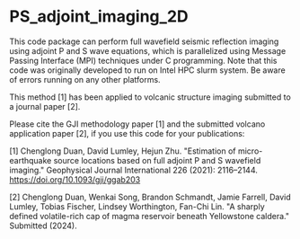 # PS_adjoint_imaging_2D

This code package can perform full wavefield seismic reflection imaging using adjoint P and S wave equations, which is parallelized using Message Passing Interface (MPI) techniques under C programming. Note that this code was originally developed to run on Intel HPC slurm system. Be aware of errors running on any other platforms.

This method [1] has been applied to volcanic structure imaging submitted to a journal paper [2].

Please cite the GJI methodology paper [1] and the submitted volcano application paper [2], if you use this code for your publications:

[1] Chenglong Duan, David Lumley, Hejun Zhu. "Estimation of micro-earthquake source locations based on full adjoint P and S wavefield imaging." Geophysical Journal International 226 (2021): 2116–2144. https://doi.org/10.1093/gji/ggab203

[2] Chenglong Duan, Wenkai Song, Brandon Schmandt, Jamie Farrell, David Lumley, Tobias Fischer, Lindsey Worthington, Fan-Chi Lin. "A sharply defined volatile-rich cap of magma reservoir beneath Yellowstone caldera." Submitted (2024).
